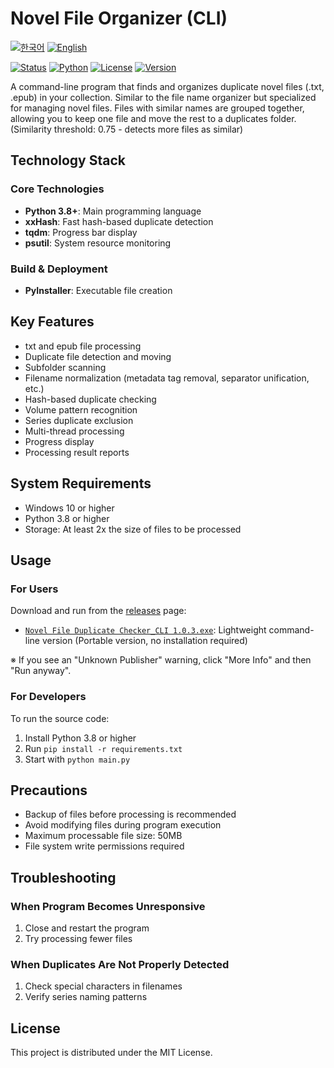 # Novel File Organizer (CLI)

[![한국어](https://img.shields.io/badge/언어-한국어-blue.svg)](README.md)
[![English](https://img.shields.io/badge/Language-English-blue.svg)](README_EN.md)

[![Status](https://img.shields.io/badge/status-completed-green)](README_EN.md)
[![Python](https://img.shields.io/badge/Python-3.8+-blue)](https://www.python.org/)
[![License](https://img.shields.io/badge/License-MIT-lightgrey)](LICENSE)
[![Version](https://img.shields.io/badge/Version-1.0.3-blue)](README_EN.md)

A command-line program that finds and organizes duplicate novel files (.txt, .epub) in your collection.
Similar to the file name organizer but specialized for managing novel files.
Files with similar names are grouped together, allowing you to keep one file and move the rest to a duplicates folder.
(Similarity threshold: 0.75 - detects more files as similar)

## Technology Stack

### Core Technologies
- **Python 3.8+**: Main programming language
- **xxHash**: Fast hash-based duplicate detection
- **tqdm**: Progress bar display
- **psutil**: System resource monitoring

### Build & Deployment
- **PyInstaller**: Executable file creation

## Key Features

- txt and epub file processing
- Duplicate file detection and moving
- Subfolder scanning
- Filename normalization (metadata tag removal, separator unification, etc.)
- Hash-based duplicate checking
- Volume pattern recognition
- Series duplicate exclusion
- Multi-thread processing
- Progress display
- Processing result reports

## System Requirements

- Windows 10 or higher
- Python 3.8 or higher
- Storage: At least 2x the size of files to be processed

## Usage

### For Users
Download and run from the [releases](https://github.com/hye0nwoo/clean_up_novel/releases/latest) page:
- [`Novel File Duplicate Checker_CLI 1.0.3.exe`](https://github.com/hye0nwoo/clean_up_novel/releases/download/1.0.3/cleanup_novel_CLI.1.0.3.exe): Lightweight command-line version (Portable version, no installation required)

※ If you see an "Unknown Publisher" warning, click "More Info" and then "Run anyway".

### For Developers
To run the source code:

1. Install Python 3.8 or higher
2. Run `pip install -r requirements.txt`
3. Start with `python main.py`

## Precautions

- Backup of files before processing is recommended
- Avoid modifying files during program execution
- Maximum processable file size: 50MB
- File system write permissions required

## Troubleshooting

### When Program Becomes Unresponsive
1. Close and restart the program
2. Try processing fewer files

### When Duplicates Are Not Properly Detected
1. Check special characters in filenames
2. Verify series naming patterns

## License

This project is distributed under the MIT License. 